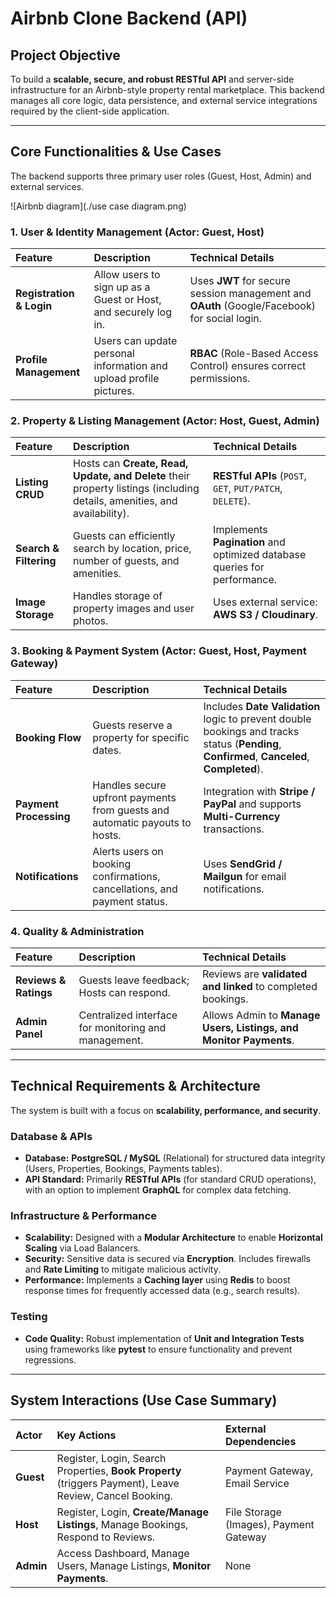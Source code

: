 # Airbnb Clone Backend (API)

## Project Objective

To build a **scalable, secure, and robust RESTful API** and server-side infrastructure for an Airbnb-style property rental marketplace. This backend manages all core logic, data persistence, and external service integrations required by the client-side application.

---

## Core Functionalities & Use Cases

The backend supports three primary user roles (Guest, Host, Admin) and external services.

![Airbnb diagram](./use case diagram.png)
### 1. User & Identity Management (Actor: Guest, Host)

| Feature | Description | Technical Details |
| :--- | :--- | :--- |
| **Registration & Login** | Allow users to sign up as a Guest or Host, and securely log in. | Uses **JWT** for secure session management and **OAuth** (Google/Facebook) for social login. |
| **Profile Management** | Users can update personal information and upload profile pictures. | **RBAC** (Role-Based Access Control) ensures correct permissions. |

### 2. Property & Listing Management (Actor: Host, Guest, Admin)

| Feature | Description | Technical Details |
| :--- | :--- | :--- |
| **Listing CRUD** | Hosts can **Create, Read, Update, and Delete** their property listings (including details, amenities, and availability). | **RESTful APIs** (`POST`, `GET`, `PUT/PATCH`, `DELETE`). |
| **Search & Filtering** | Guests can efficiently search by location, price, number of guests, and amenities. | Implements **Pagination** and optimized database queries for performance. |
| **Image Storage** | Handles storage of property images and user photos. | Uses external service: **AWS S3 / Cloudinary**. |

### 3. Booking & Payment System (Actor: Guest, Host, Payment Gateway)

| Feature | Description | Technical Details |
| :--- | :--- | :--- |
| **Booking Flow** | Guests reserve a property for specific dates. | Includes **Date Validation** logic to prevent double bookings and tracks status (**Pending**, **Confirmed**, **Canceled**, **Completed**). |
| **Payment Processing** | Handles secure upfront payments from guests and automatic payouts to hosts. | Integration with **Stripe / PayPal** and supports **Multi-Currency** transactions. |
| **Notifications** | Alerts users on booking confirmations, cancellations, and payment status. | Uses **SendGrid / Mailgun** for email notifications. |

### 4. Quality & Administration

| Feature | Description | Technical Details |
| :--- | :--- | :--- |
| **Reviews & Ratings** | Guests leave feedback; Hosts can respond. | Reviews are **validated and linked** to completed bookings. |
| **Admin Panel** | Centralized interface for monitoring and management. | Allows Admin to **Manage Users, Listings, and Monitor Payments**. |

---

## Technical Requirements & Architecture

The system is built with a focus on **scalability, performance, and security**.

### Database & APIs
* **Database:** **PostgreSQL / MySQL** (Relational) for structured data integrity (Users, Properties, Bookings, Payments tables).
* **API Standard:** Primarily **RESTful APIs** (for standard CRUD operations), with an option to implement **GraphQL** for complex data fetching.

### Infrastructure & Performance
* **Scalability:** Designed with a **Modular Architecture** to enable **Horizontal Scaling** via Load Balancers.
* **Security:** Sensitive data is secured via **Encryption**. Includes firewalls and **Rate Limiting** to mitigate malicious activity.
* **Performance:** Implements a **Caching layer** using **Redis** to boost response times for frequently accessed data (e.g., search results).

### Testing
* **Code Quality:** Robust implementation of **Unit and Integration Tests** using frameworks like **pytest** to ensure functionality and prevent regressions.

---

## System Interactions (Use Case Summary)

| Actor | Key Actions | External Dependencies |
| :--- | :--- | :--- |
| **Guest** | Register, Login, Search Properties, **Book Property** (triggers Payment), Leave Review, Cancel Booking. | Payment Gateway, Email Service |
| **Host** | Register, Login, **Create/Manage Listings**, Manage Bookings, Respond to Reviews. | File Storage (Images), Payment Gateway |
| **Admin** | Access Dashboard, Manage Users, Manage Listings, **Monitor Payments**. | None |